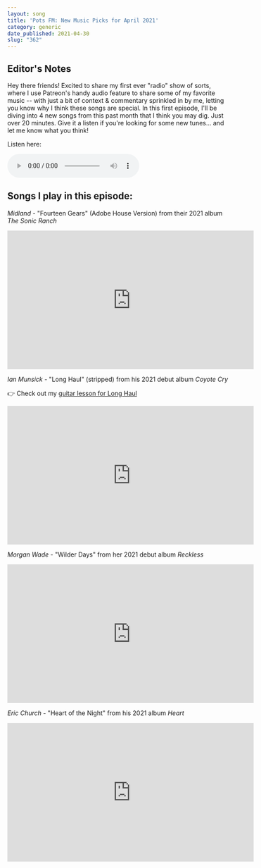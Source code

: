 ```yaml
---
layout: song
title: 'Pots FM: New Music Picks for April 2021'
category: generic
date_published: 2021-04-30
slug: "362"
---
```


## Editor's Notes

Hey there friends! Excited to share my first ever "radio" show of sorts, where I use Patreon's handy audio feature to share some of my favorite music -- with just a bit of context & commentary sprinkled in by me, letting you know why I think these songs are special. In this first episode, I'll be diving into 4 new songs from this past month that I think you may dig. Just over 20 minutes. Give it a listen if you're looking for some new tunes... and let me know what you think!

Listen here:

<audio controls>
  <source src="https://c10.patreonusercontent.com/3/eyJhIjoxLCJwIjoxfQ%3D%3D/patreon-media/p/post/50719675/2baf224b80564cc199376de2889b07a7/1.mp3?token-time=1620000000&token-hash=uJcZodSc-MkrX3HlhFCVazOsqdoTxVagcWVhoTzry5s%3D" type="audio/mpeg">
Your browser does not support the audio element.
</audio>



## Songs I play in this episode:

*Midland* - "Fourteen Gears" (Adobe House Version) from their 2021 album _The Sonic Ranch_

<iframe width="560" height="315" src="https://www.youtube.com/embed/DFWh-Oj0_tc" frameborder="0" allow="accelerometer; autoplay; encrypted-media; gyroscope; picture-in-picture" allowfullscreen></iframe>

<!-- https://www.youtube.com/watch?v=DFWh-Oj0_tc -->

*Ian Munsick* - "Long Haul" (stripped) from his 2021 debut album _Coyote Cry_

👉 Check out my [guitar lesson for Long Haul](https://playsongnotes.com/lessons/360/)

<iframe width="560" height="315" src="https://www.youtube.com/embed/0Hsx-ekpDHw" frameborder="0" allow="accelerometer; autoplay; encrypted-media; gyroscope; picture-in-picture" allowfullscreen></iframe>

<!-- https://www.youtube.com/watch?v=0Hsx-ekpDHw -->

*Morgan Wade* - "Wilder Days" from her 2021 debut album _Reckless_

<iframe width="560" height="315" src="https://www.youtube.com/embed/SJ6aZBWihVo" frameborder="0" allow="accelerometer; autoplay; encrypted-media; gyroscope; picture-in-picture" allowfullscreen></iframe>

<!-- https://www.youtube.com/watch?v=SJ6aZBWihVo -->



*Eric Church* - "Heart of the Night" from his 2021 album _Heart_

<iframe width="560" height="315" src="https://www.youtube.com/embed/8IeSqETORio" frameborder="0" allow="accelerometer; autoplay; encrypted-media; gyroscope; picture-in-picture" allowfullscreen></iframe>

<!-- https://www.youtube.com/watch?v=8IeSqETORio -->

